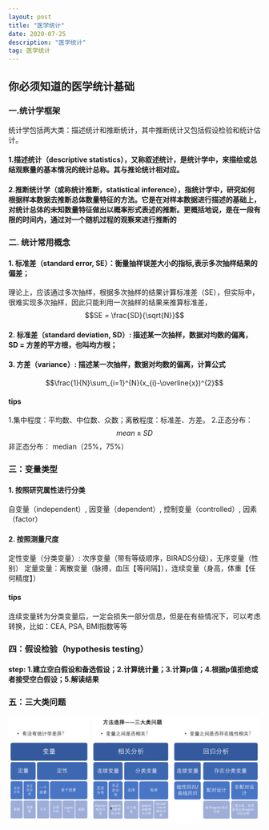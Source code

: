 ```yaml
---
layout: post
title: "医学统计"
date: 2020-07-25 
description: "医学统计"
tag: 医学统计 
---  
```



## 你必须知道的医学统计基础

### 一.统计学框架
统计学包括两大类：描述统计和推断统计，其中推断统计又包括假设检验和统计估计。

#### 1.描述统计（descriptive statistics），又称叙述统计，是统计学中，来描绘或总结观察量的基本情况的统计总称。其与推论统计相对应。

#### 2.推断统计学（或称统计推断，statistical inference），指统计学中，研究如何根据样本数据去推断总体数量特征的方法。它是在对样本数据进行描述的基础上，对统计总体的未知数量特征做出以概率形式表述的推断。更概括地说，是在一段有限的时间内，通过对一个随机过程的观察来进行推断的

### 二. 统计常用概念
#### 1. 标准差（standard error, SE）：衡量抽样误差大小的指标,表示多次抽样结果的偏差；
理论上，应该通过多次抽样，根据多次抽样的结果计算标准差（SE），但实际中，很难实现多次抽样，因此只能利用一次抽样的结果来推算标准差，$$SE = \frac{SD}{\sqrt{N}}$$
#### 2. 标准差（standard deviation, SD）: 描述某一次抽样，数据对均数的偏离，SD = 方差的平方根，也叫均方根；
#### 3. 方差（variance）: 描述某一次抽样，数据对均数的偏离，计算公式 
$$\frac{1}{N}\sum_{i=1}^{N}(x_{i}-\overline{x})^{2}$$
#### tips 
1.集中程度：平均数、中位数、众数；离散程度：标准差、方差。
2.正态分布：$$mean\pm SD$$    非正态分布： median（25%，75%）
### 三：变量类型
#### 1. 按照研究属性进行分类
自变量（independent）, 因变量（dependent）, 控制变量（controlled）, 因素（factor）
#### 2. 按照测量尺度
定性变量（分类变量）:  次序变量（带有等级顺序，BIRADS分级），无序变量（性别）
定量变量：离散变量（脉搏，血压【等间隔】），连续变量（身高，体重【任何精度】）
#### tips
连续变量转为分类变量后，一定会损失一部分信息，但是在有些情况下，可以考虑转换，比如：CEA, PSA, BMI指数等等
### 四：假设检验（hypothesis testing）
#### step: 1.建立空白假设和备选假设；2.计算统计量；3.计算p值；4.根据p值拒绝或者接受空白假设；5.解读结果
### 五：三大类问题
<div align="center">
	<img src="/images/2020725统计/三类问题.png" >  
</div> 